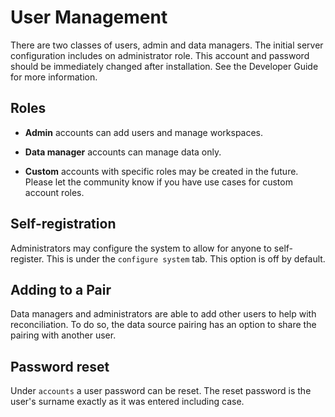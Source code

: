 # User Management

There are two classes of users, admin and data managers. The initial server configuration includes on administrator role. This account and password should be immediately changed after installation. See the Developer Guide for more information.

## Roles

* **Admin** accounts can add users and manage workspaces.

* **Data manager** accounts can manage data only.

* **Custom** accounts with specific roles may be created in the future. Please let the community know if you have use cases for custom account roles.

## Self-registration

Administrators may configure the system to allow for anyone to self-register. This is under the `configure system` tab. This option is off by default.

## Adding to a Pair

Data managers and administrators are able to add other users to help with reconciliation. To do so, the data source pairing has an option to share the pairing with another user.

## Password reset

Under `accounts` a user password can be reset. The reset password is the user's surname exactly as it was entered including case.

